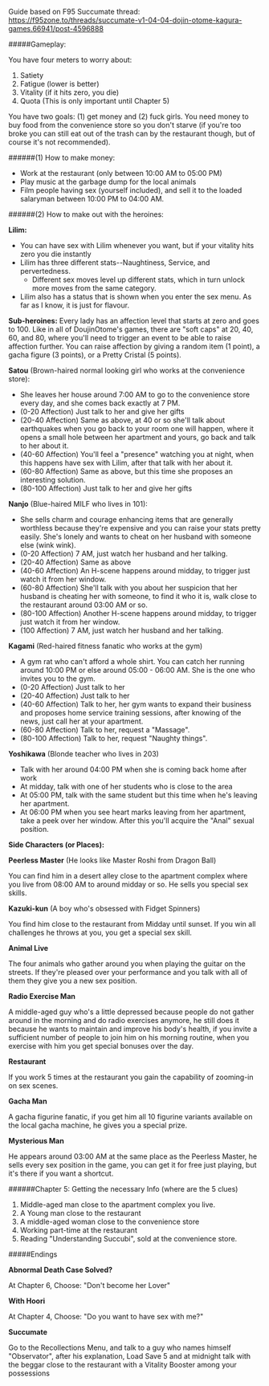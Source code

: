 Guide based on F95 Succumate thread: https://f95zone.to/threads/succumate-v1-04-04-dojin-otome-kagura-games.66941/post-4596888

#####Gameplay:

You have four meters to worry about:

1. Satiety
2. Fatigue (lower is better)
3. Vitality (if it hits zero, you die)
4. Quota (This is only important until Chapter 5)


You have two goals: (1) get money and (2) fuck girls. You need money to buy food from the convenience store so you don't starve (if you're too broke you can still eat out of the trash can by the restaurant though, but of course it's not recommended).

######(1) How to make money:

- Work at the restaurant (only between 10:00 AM to 05:00 PM)
- Play music at the garbage dump for the local animals
- Film people having sex (yourself included), and sell it to the loaded salaryman between 10:00 PM to 04:00 AM.

######(2) How to make out with the heroines:

**Lilim:**

- You can have sex with Lilim whenever you want, but if your vitality hits zero you die instantly
- Lilim has three different stats--Naughtiness, Service, and pervertedness.
   - Different sex moves level up different stats, which in turn unlock more moves from the same category.
- Lilim also has a status that is shown when you enter the sex menu. As far as I know, it is just for flavour.


**Sub-heroines:** Every lady has an affection level that starts at zero and goes to 100. Like in all of DoujinOtome's games, there are "soft caps" at 20, 40, 60, and 80, where you'll need to trigger an event to be able to raise affection further. You can raise affection by giving a random item (1 point), a gacha figure (3 points), or a Pretty Cristal (5 points).


**Satou** (Brown-haired normal looking girl who works at the convenience store):

- She leaves her house around 7:00 AM to go to the convenience store every day, and she comes back exactly at 7 PM.
- (0-20 Affection) Just talk to her and give her gifts
- (20-40 Affection) Same as above, at 40 or so she'll talk about earthquakes when you go back to your room one will happen, where it opens a small hole between her apartment and yours, go back and talk to her about it.
- (40-60 Affection) You'll feel a "presence" watching you at night, when this happens have sex with Lilim, after that talk with her about it.
- (60-80 Affection) Same as above, but this time she proposes an interesting solution.
- (80-100 Affection) Just talk to her and give her gifts

**Nanjo** (Blue-haired MILF who lives in 101):

- She sells charm and courage enhancing items that are generally worthless because they're expensive and you can raise your stats pretty easily. She's lonely and wants to cheat on her husband with someone else (wink wink).
- (0-20 Affection) 7 AM, just watch her husband and her talking.
- (20-40 Affection) Same as above
- (40-60 Affection) An H-scene happens around midday, to trigger just watch it from her window.
- (60-80 Affection) She'll talk with you about her suspicion that her husband is cheating her with someone, to find it who it is, walk close to the restaurant around 03:00 AM or so.
- (80-100 Affection) Another H-scene happens around midday, to trigger just watch it from her window.
- (100 Affection) 7 AM, just watch her husband and her talking.


**Kagami** (Red-haired fitness fanatic who works at the gym)

- A gym rat who can't afford a whole shirt. You can catch her running around 10:00 PM or else around 05:00 - 06:00 AM. She is the one who invites you to the gym.
- (0-20 Affection) Just talk to her
- (20-40 Affection) Just talk to her
- (40-60 Affection) Talk to her, her gym wants to expand their business and proposes home service training sessions, after knowing of the news, just call her at your apartment.
- (60-80 Affection) Talk to her, request a "Massage".
- (80-100 Affection) Talk to her, request "Naughty things".


**Yoshikawa** (Blonde teacher who lives in 203)

- Talk with her around 04:00 PM when she is coming back home after work
- At midday, talk with one of her students who is close to the area
- At 05:00 PM, talk with the same student but this time when he's leaving her apartment.
- At 06:00 PM when you see heart marks leaving from her apartment, take a peek over her window. After this you'll acquire the "Anal" sexual position.


**Side Characters (or Places):**

**Peerless Master** (He looks like Master Roshi from Dragon Ball)

You can find him in a desert alley close to the apartment complex where you live from 08:00 AM to around midday or so. He sells you special sex skills.

**Kazuki-kun** (A boy who's obsessed with Fidget Spinners)

You find him close to the restaurant from Midday until sunset. If you win all challenges he throws at you, you get a special sex skill.

**Animal Live**

The four animals who gather around you when playing the guitar on the streets. If they're pleased over your performance and you talk with all of them they give you a new sex position.

**Radio Exercise Man**

A middle-aged guy who's a little depressed because people do not gather around in the morning and do radio exercises anymore, he still does it because he wants to maintain and improve his body's health, if you invite a sufficient number of people to join him on his morning routine, when you exercise with him you get special bonuses over the day.

**Restaurant**

If you work 5 times at the restaurant you gain the capability of zooming-in on sex scenes.

**Gacha Man**

A gacha figurine fanatic, if you get him all 10 figurine variants available on the local gacha machine, he gives you a special prize.

**Mysterious Man**

He appears around 03:00 AM at the same place as the Peerless Master, he sells every sex position in the game, you can get it for free just playing, but it's there if you want a shortcut.

######Chapter 5: Getting the necessary Info (where are the 5 clues)

1. Middle-aged man close to the apartment complex you live.
2. A Young man close to the restaurant
3. A middle-aged woman close to the convenience store
4. Working part-time at the restaurant
5. Reading "Understanding Succubi", sold at the convenience store.

#####Endings

**Abnormal Death Case Solved?**

At Chapter 6, Choose: "Don't become her Lover"

**With Hoori**

At Chapter 4, Choose: "Do you want to have sex with me?"

**Succumate**

Go to the Recollections Menu, and talk to a guy who names himself "Observator", after his explanation, Load Save 5 and at midnight talk with the beggar close to the restaurant with a Vitality Booster among your possessions

